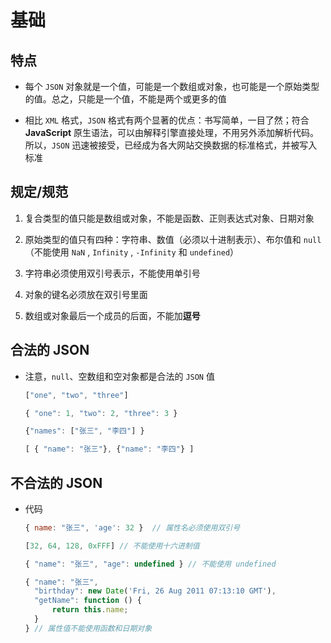 # 基础

## 特点

+ 每个 `JSON` 对象就是一个值，可能是一个数组或对象，也可能是一个原始类型的值。总之，只能是一个值，不能是两个或更多的值

+ 相比 `XML` 格式，`JSON` 格式有两个显著的优点：书写简单，一目了然；符合 **JavaScript** 原生语法，可以由解释引擎直接处理，不用另外添加解析代码。所以，`JSON` 迅速被接受，已经成为各大网站交换数据的标准格式，并被写入标准

## 规定/规范

1. 复合类型的值只能是数组或对象，不能是函数、正则表达式对象、日期对象

2. 原始类型的值只有四种：字符串、数值（必须以十进制表示）、布尔值和 `null`（不能使用 `NaN` , `Infinity` , `-Infinity` 和 `undefined`）

3. 字符串必须使用双引号表示，不能使用单引号

4. 对象的键名必须放在双引号里面

5. 数组或对象最后一个成员的后面，不能加**逗号**

## 合法的 JSON

+ 注意，`null`、空数组和空对象都是合法的 `JSON` 值

    ```js
    ["one", "two", "three"]

    { "one": 1, "two": 2, "three": 3 }

    {"names": ["张三", "李四"] }

    [ { "name": "张三"}, {"name": "李四"} ]
    ```

## 不合法的 JSON

+ 代码

    ```js
    { name: "张三", 'age': 32 }  // 属性名必须使用双引号

    [32, 64, 128, 0xFFF] // 不能使用十六进制值

    { "name": "张三", "age": undefined } // 不能使用 undefined

    { "name": "张三",
      "birthday": new Date('Fri, 26 Aug 2011 07:13:10 GMT'),
      "getName": function () {
          return this.name;
      }
    } // 属性值不能使用函数和日期对象
    ```
